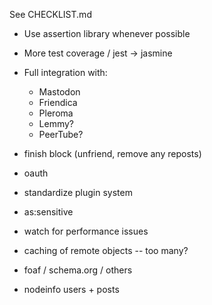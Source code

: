See CHECKLIST.md

* Use assertion library whenever possible
* More test coverage / jest -> jasmine

* Full integration with:
    * Mastodon
    * Friendica
    * Pleroma
    * Lemmy?
    * PeerTube?
* finish block (unfriend, remove any reposts)
* oauth
* standardize plugin system
* as:sensitive
* watch for performance issues
* caching of remote objects -- too many?
* foaf / schema.org / others
* nodeinfo users + posts